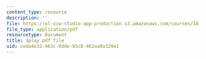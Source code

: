 ```yaml
---
content_type: resource
description: ''
file: https://ol-ocw-studio-app-production.s3.amazonaws.com/courses/18-03sc-differential-equations-fall-2011/ceda4e32463c9dde95c8462aa0a329e1_Y9_zrupnz0Q.pdf
file_type: application/pdf
resourcetype: Document
title: 3play pdf file
uid: ceda4e32-463c-9dde-95c8-462aa0a329e1
---
```

